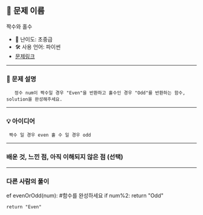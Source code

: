 ## 📘 문제 이름
 짝수와 홀수


- 🧩 난이도: 초중급
- 🛠 사용 언어: 파이썬
- [문제링크](https://school.programmers.co.kr/learn/courses/30/lessons/12937)

---

### 🧠 문제 설명
       정수 num이 짝수일 경우 "Even"을 반환하고 홀수인 경우 "Odd"를 반환하는 함수, solution을 완성해주세요.

---

### 💡 아이디어

     짝수 일 경우 even 홀 수 일 경우 odd
---

### 배운 것, 느낀 점, 아직 이해되지 않은 점 (선택)


---

### 다른 사람의 풀이

ef evenOrOdd(num):
    #함수를 완성하세요
    if num%2:
        return "Odd"

    return "Even"
